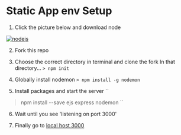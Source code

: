 # Static App env Setup

1. Click the picture below and download node

[![nodejs](https://github.com/Alvarian/static_env/blob/master/public/media/main/node.png?raw=true)](https://nodejs.org/en/)

2. Fork this repo

3. Choose the correct directory in terminal and clone the fork
In that directory...
``> npm init``

4. Globally install nodemon
``> npm install -g nodemon``

5. Install packages and start the server
``
> npm install --save ejs express
> nodemon
``
6. Wait until you see 'listening on port 3000'

7. Finally go to [local host 3000](http://localhost:3000/)
